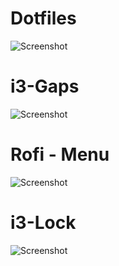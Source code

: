 # Dotfiles

![Screenshot](https://github.com/fffranks/dotfiles/blob/master/imagens/Logo2.png)

# i3-Gaps

![Screenshot](https://github.com/fffranks/dotfiles/blob/master/imagens/Print.png)

# Rofi - Menu

![Screenshot](https://github.com/fffranks/dotfiles/blob/master/imagens/Rofi.png)

# i3-Lock

![Screenshot](https://github.com/fffranks/dotfiles/blob/master/imagens/i3-Lock.png)
